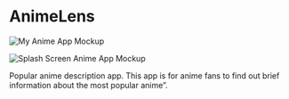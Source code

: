 

# AnimeLens
![My Anime App Mockup](https://github.com/user-attachments/assets/fddbdce8-35c5-4682-87fe-e720c0752ac9)

![Splash Screen Anime App Mockup](https://github.com/user-attachments/assets/b73755d3-6dab-4207-a579-ff2383ae724a)


Popular anime description app. This app is for anime fans to find out brief information about the most popular anime”.
 
 
 
